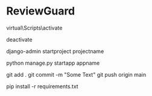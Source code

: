 # ReviewGuard

<!-- To Activate Virtual Environment -->
virtual\Scripts\activate

<!-- To De-activate Virtual Environment -->
deactivate

<!-- To start a Django Project -->
django-admin startproject projectname

<!-- To create an app use -->
 python manage.py startapp appname

<!-- Git Commands -->
git add .
git commit -m "Some Text"
git push origin main


 pip install -r requirements.txt 
